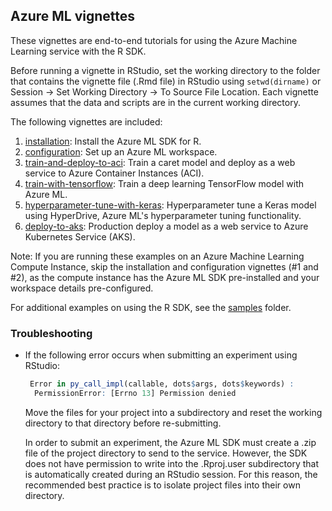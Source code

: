 ## Azure ML vignettes
These vignettes are end-to-end tutorials for using the Azure Machine Learning service with the R SDK.

Before running a vignette in RStudio, set the working directory to the folder that contains the vignette file (.Rmd file) in RStudio using `setwd(dirname)` or Session -> Set Working Directory -> To Source File Location. Each vignette assumes that the data and scripts are in the current working directory.

The following vignettes are included:
1. [installation](installation.Rmd): Install the Azure ML SDK for R.
2. [configuration](configuration.Rmd): Set up an Azure ML workspace.
3. [train-and-deploy-to-aci](train-and-deploy-to-aci): Train a caret model and deploy as a web service to Azure Container Instances (ACI).
4. [train-with-tensorflow](train-with-tensorflow/): Train a deep learning TensorFlow model with Azure ML.
5. [hyperparameter-tune-with-keras](cnn-tuning-with-hyperdrive/): Hyperparameter tune a Keras model using HyperDrive, Azure ML's hyperparameter tuning functionality.
6. [deploy-to-aks](deploy-to-aks/): Production deploy a model as a web service to Azure Kubernetes Service (AKS).

Note: If you are running these examples on an Azure Machine Learning Compute Instance, skip the installation and configuration vignettes (#1 and #2), as the compute instance has the Azure ML SDK pre-installed and your workspace details pre-configured.

For additional examples on using the R SDK, see the [samples](../samples) folder.

### Troubleshooting

- If the following error occurs when submitting an experiment using RStudio:
   ```R
    Error in py_call_impl(callable, dots$args, dots$keywords) : 
     PermissionError: [Errno 13] Permission denied
   ```
  Move the files for your project into a subdirectory and reset the working directory to that directory before re-submitting.
  
  In order to submit an experiment, the Azure ML SDK must create a .zip file of the project directory to send to the service. However,
  the SDK does not have permission to write into the .Rproj.user subdirectory that is automatically created during an RStudio
  session. For this reason, the recommended best practice is to isolate project files into their own directory.

